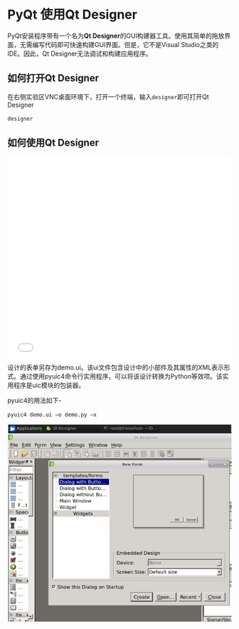 # PyQt 使用Qt Designer

PyQt安装程序带有一个名为**Qt Designer**的GUI构建器工具。使用其简单的拖放界面，无需编写代码即可快速构建GUI界面。但是，它不是Visual Studio之类的IDE。因此，Qt Designer无法调试和构建应用程序。

## 如何打开Qt Designer

在右侧实验区VNC桌面环境下，打开一个终端，输入`designer`即可打开Qt Designer

```bash
designer
```

## 如何使用Qt Designer

<iframe src="//player.bilibili.com/player.html?aid=90474061&bvid=BV1P7411w7UF&cid=154511288&page=1" scrolling="no" border="0" frameborder="no" framespacing="0" allowfullscreen="true" width="100%" height="460"> </iframe>
设计的表单另存为demo.ui。该ui文件包含设计中的小部件及其属性的XML表示形式。通过使用pyuic4命令行实用程序，可以将该设计转换为Python等效项。该实用程序是uic模块的包装器。

pyuic4的用法如下- 

```bash
pyuic4 demo.ui –o demo.py –x
```

![image-20200519204802515](./images/qtdesigner.png)